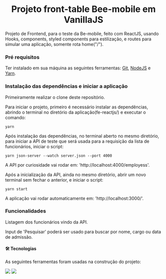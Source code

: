 <h1 align='center'>Projeto front-table Bee-mobile em VanillaJS</h1>

  <p>Projeto de Frontend, para o teste da Be-mobile, feito com ReactJS, usando Hooks, components, styled components para estilização, e routes para simular uma aplicação, somente rota home("/").</p>

<h3>Pré requisitos</h3>

  <p>
    <span>Ter instalado em sua máquina as seguintes ferramentas: </span>
    <span><a href="https://git-scm.com/">Git</a></span>, 
    <span><a href="https://nodejs.org/en/">NodeJS</a></span><span> e </span> 
    <span><a href="https://yarnpkg.com/">Yarn</a></span>. 
  </p>
  

<h3>Instalação das dependências e iniciar a aplicação</h3>

  <p>Primeiramente realizar o clone deste repositório.</p>

  <p>Para iniciar o projeto, primeiro é necessário instalar as dependências, abrindo o terminal no diretório da aplicação(fe-reactjs/) e executar o comando:</p>

  <code>yarn</code>

  <p>Após instalação das dependências, no terminal aberto no mesmo diretório, para iniciar a API de teste que será usada para a requisição da lista de funcionários, iniciar o script:</p>

  <code>yarn json-server --watch server.json --port 4000</code>

  <p>A API por curiosidade vai rodar em: 'http://localhost:4000/employess'.</p>

  <p>Após a inicialização da API, ainda no mesmo diretório, abrir um novo terminal sem fechar o anterior, e iniciar o script:</p>

  <code>yarn start</code>

  <p>A aplicação vai rodar automaticamente em: 'http://localhost:3000/'.</p>

<h3>Funcionalidades</h3>

  <p>Listagem dos funcionários vindo da API.</p>
  <p>Input de 'Pesquisar' poderá ser usado para buscar por nome, cargo ou data de admissão.</p>

<h4>🛠 Tecnologias</h4>

As seguintes ferramentas foram usadas na construção do projeto:

<img src='https://img.shields.io/badge/JavaScript-323330?style=for-the-badge&logo=javascript&logoColor=F7DF1E' />
<img src='https://img.shields.io/badge/React-20232A?style=for-the-badge&logo=react&logoColor=61DAFB' />
